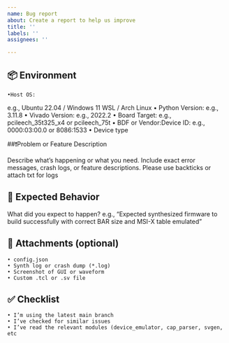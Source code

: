 ```yaml
---
name: Bug report
about: Create a report to help us improve
title: ''
labels: ''
assignees: ''

---
```


## 📦 Environment
	•Host OS:
e.g., Ubuntu 22.04 / Windows 11 WSL / Arch Linux
	• Python Version:
e.g., 3.11.8
	• Vivado Version:
e.g., 2022.2
	• Board Target:
e.g., pcileech_35t325_x4 or pcileech_75t
	• BDF or Vendor:Device ID:
e.g., 0000:03:00.0 or 8086:1533
	• Device type

##❗️Problem or Feature Description

Describe what’s happening or what you need. Include exact error messages, crash logs, or feature descriptions.
Please use backticks or attach txt for logs

## 🧠 Expected Behavior

What did you expect to happen?
e.g., “Expected synthesized firmware to build successfully with correct BAR size and MSI-X table emulated”

## 📎 Attachments (optional)
	• config.json
	• Synth log or crash dump (*.log)
	• Screenshot of GUI or waveform
	• Custom .tcl or .sv file

## ✅ Checklist
	• I’m using the latest main branch
	• I’ve checked for similar issues
	• I’ve read the relevant modules (device_emulator, cap_parser, svgen, etc
